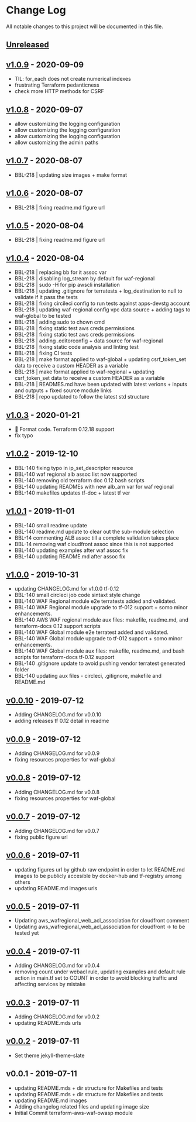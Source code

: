 # Change Log

All notable changes to this project will be documented in this file.

<a name="unreleased"></a>
## [Unreleased]



<a name="v1.0.9"></a>
## [v1.0.9] - 2020-09-09

- TIL: for_each does not create numerical indexes
- frustrating Terraform pedanticness
- check more HTTP methods for CSRF


<a name="v1.0.8"></a>
## [v1.0.8] - 2020-09-07

- allow customizing the logging configuration
- allow customizing the logging configuration
- allow customizing the logging configuration
- allow customizing the admin paths


<a name="v1.0.7"></a>
## [v1.0.7] - 2020-08-07

- BBL-218 | updating size images + make format


<a name="v1.0.6"></a>
## [v1.0.6] - 2020-08-07

- BBL-218 | fixing readme.md figure url


<a name="v1.0.5"></a>
## [v1.0.5] - 2020-08-04

- BBL-218 | fixing readme.md figure url


<a name="v1.0.4"></a>
## [v1.0.4] - 2020-08-04

- BBL-218 | replacing bb for it assoc var
- BBL-218 | disabling log_stream by default for waf-regional
- BBL-218 | sudo -H for pip awscli installation
- BBL-218 | updating .gitignore for terratests + log_destination to null to validate if it pass the tests
- BBL-218 | fixing circileci config to run tests against apps-devstg account
- BBL-218 | updating waf-regional config vpc data source + adding tags to waf-global to be tested
- BBL-218 | adding sudo to chown cmd
- BBL-218 | fixing static test aws creds permissions
- BBL-218 | fixing static test aws creds permissions
- BBL-218 | adding .editorconfig + data source for waf-regional
- BBL-218 | fixing static code analysis and linting test
- BBL-218 | fixing CI tests
- BBL-218 | make format applied to waf-global + updating csrf_token_set data to receive a custom HEADER as a variable
- BBL-218 | make format applied to waf-regional + updating csrf_token_set data to receive a custom HEADER as a variable
- BBL-218 | READMES.md have been updated with latest verions + inputs and outputs + fixed source module links
- BBL-218 | repo updated to follow the latest std structure


<a name="v1.0.3"></a>
## [v1.0.3] - 2020-01-21

- :art: Format code. Terraform 0.12.18 support
- fix typo


<a name="v1.0.2"></a>
## [v1.0.2] - 2019-12-10

- BBL-140 fixing typo in ip_set_descriptor resource
- BBL-140 waf regional alb assoc list now supported
- BBL-140 removing old terraform doc 0.12 bash scripts
- BBL-140 updating READMEs with new alb_arn var for waf regional
- BBL-140 makefiles updates tf-doc + latest tf ver


<a name="v1.0.1"></a>
## [v1.0.1] - 2019-11-01

- BBL-140 small readme update
- BBL-140 readme.md update to clear out the sub-module selection
- BBL-14 commenting ALB assoc till a complete validation takes place
- BBL-14 removing waf cloudfront assoc since this is not supported
- BBL-140 updating examples after waf assoc fix
- BBL-140 updating README.md after assoc fix


<a name="v1.0.0"></a>
## [v1.0.0] - 2019-10-31

- updating CHANGELOG.md for v1.0.0 tf-0.12
- BBL-140 small circleci job code sintaxt style change
- BBL-140 WAF Regional module e2e terratests added and validated.
- BBL-140 WAF Regional module upgrade to tf-012 support + somo minor enhancements.
- BBL-140 AWS WAF regional module aux files: makefile, readme.md, and terraform-docs 0.12 support scripts
- BBL-140 WAF Global module e2e terratest added and validated.
- BBL-140 WAF Global module upgrade to tf-012 support + somo minor enhancements.
- BBL-140 WAF Global module aux files: makefile, readme.md, and bash scripts for terraform-docs tf-0.12 support
- BBL-140 .gitignore update to avoid pushing vendor terratest generated folder
- BBL-140 updating aux files - circleci, .gitignore, makefile and README.md


<a name="v0.0.10"></a>
## [v0.0.10] - 2019-07-12

- Adding CHANGELOG.md for v0.0.10
- adding releases tf 0.12 detail in readme


<a name="v0.0.9"></a>
## [v0.0.9] - 2019-07-12

- Adding CHANGELOG.md for v0.0.9
- fixing resources properties for waf-global


<a name="v0.0.8"></a>
## [v0.0.8] - 2019-07-12

- Adding CHANGELOG.md for v0.0.8
- fixing resources properties for waf-global


<a name="v0.0.7"></a>
## [v0.0.7] - 2019-07-12

- Adding CHANGELOG.md for v0.0.7
- fixing public figure url


<a name="v0.0.6"></a>
## [v0.0.6] - 2019-07-11

- updating figures url by github raw endpoint in order to let README.md images to be publicly accesible by docker-hub and tf-registry among others
- updating README.md images urls


<a name="v0.0.5"></a>
## [v0.0.5] - 2019-07-11

- Updating aws_wafregional_web_acl_association for cloudfront comment
- Updating aws_wafregional_web_acl_association for cloudfront -> to be tested yet


<a name="v0.0.4"></a>
## [v0.0.4] - 2019-07-11

- Adding CHANGELOG.md for v0.0.4
- removing count under webacl rule, updating examples and default rule action in main.tf set to COUNT in order to avoid blocking traffic and affecting services by mistake


<a name="v0.0.3"></a>
## [v0.0.3] - 2019-07-11

- Adding CHANGELOG.md for v0.0.2
- updating README.mds urls


<a name="v0.0.2"></a>
## [v0.0.2] - 2019-07-11

- Set theme jekyll-theme-slate


<a name="v0.0.1"></a>
## v0.0.1 - 2019-07-11

- updating README.mds + dir structure for Makefiles and tests
- updating README.mds + dir structure for Makefiles and tests
- updating README.md images
- Adding changelog related files and updating image size
- Initial Commit terraform-aws-waf-owasp module


[Unreleased]: https://github.com/binbashar/terraform-waf-owasp/compare/v1.0.9...HEAD
[v1.0.9]: https://github.com/binbashar/terraform-waf-owasp/compare/v1.0.8...v1.0.9
[v1.0.8]: https://github.com/binbashar/terraform-waf-owasp/compare/v1.0.7...v1.0.8
[v1.0.7]: https://github.com/binbashar/terraform-waf-owasp/compare/v1.0.6...v1.0.7
[v1.0.6]: https://github.com/binbashar/terraform-waf-owasp/compare/v1.0.5...v1.0.6
[v1.0.5]: https://github.com/binbashar/terraform-waf-owasp/compare/v1.0.4...v1.0.5
[v1.0.4]: https://github.com/binbashar/terraform-waf-owasp/compare/v1.0.3...v1.0.4
[v1.0.3]: https://github.com/binbashar/terraform-waf-owasp/compare/v1.0.2...v1.0.3
[v1.0.2]: https://github.com/binbashar/terraform-waf-owasp/compare/v1.0.1...v1.0.2
[v1.0.1]: https://github.com/binbashar/terraform-waf-owasp/compare/v1.0.0...v1.0.1
[v1.0.0]: https://github.com/binbashar/terraform-waf-owasp/compare/v0.0.10...v1.0.0
[v0.0.10]: https://github.com/binbashar/terraform-waf-owasp/compare/v0.0.9...v0.0.10
[v0.0.9]: https://github.com/binbashar/terraform-waf-owasp/compare/v0.0.8...v0.0.9
[v0.0.8]: https://github.com/binbashar/terraform-waf-owasp/compare/v0.0.7...v0.0.8
[v0.0.7]: https://github.com/binbashar/terraform-waf-owasp/compare/v0.0.6...v0.0.7
[v0.0.6]: https://github.com/binbashar/terraform-waf-owasp/compare/v0.0.5...v0.0.6
[v0.0.5]: https://github.com/binbashar/terraform-waf-owasp/compare/v0.0.4...v0.0.5
[v0.0.4]: https://github.com/binbashar/terraform-waf-owasp/compare/v0.0.3...v0.0.4
[v0.0.3]: https://github.com/binbashar/terraform-waf-owasp/compare/v0.0.2...v0.0.3
[v0.0.2]: https://github.com/binbashar/terraform-waf-owasp/compare/v0.0.1...v0.0.2
